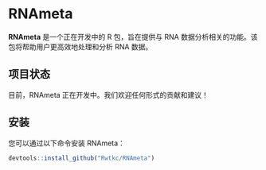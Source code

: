 # RNAmeta

**RNAmeta** 是一个正在开发中的 R 包，旨在提供与 RNA 数据分析相关的功能。该包将帮助用户更高效地处理和分析 RNA 数据。

## 项目状态

目前，RNAmeta 正在开发中。我们欢迎任何形式的贡献和建议！

## 安装

您可以通过以下命令安装 RNAmeta：

```R
devtools::install_github("Rwtkc/RNAmeta")
